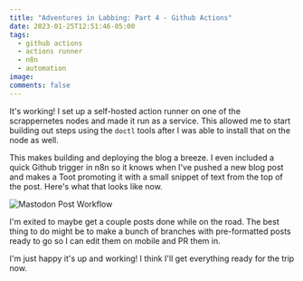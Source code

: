 ```yaml
---
title: "Adventures in Labbing: Part 4 - Github Actions"
date: 2023-01-25T12:51:46-05:00
tags:
  - github actions
  - actions runner
  - n8n
  - automation
image:
comments: false
---
```


It's working! I set up a self-hosted action runner on one of the scrappernetes nodes and made it run as a service. This allowed me to start building out steps using the `doctl` tools after I was able to install that on the node as well. 

This makes building and deploying the blog a breeze. I even included a quick Github trigger in n8n so it knows when I've pushed a new blog post and makes a Toot promoting it with a small snippet of text from the top of the post. Here's what that looks like now.

![Mastodon Post Workflow](/posts/n8n-github.png "A n8n workflow that is triggered daily at 10 am with a schedule node, and also when a Github repo's  main branch is pushed or pull requested to. From there it goes through an RSS node, to a couple of code nodes that format the text from RSS, then posting to Mastodon as described in the previous blog entry.")

I'm exited to maybe get a couple posts done while on the road. The best thing to do might be to make a bunch of branches with pre-formatted posts ready to go so I can edit them on mobile and PR them in.

I'm just happy it's up and working! I think I'll get everything ready for the trip now.
